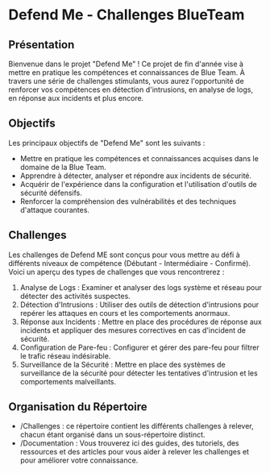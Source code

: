 # Defend Me - Challenges BlueTeam
## Présentation
Bienvenue dans le projet "Defend Me" ! Ce projet de fin d'année vise à mettre en pratique les compétences et connaissances de Blue Team. À travers une série de challenges stimulants, vous aurez l'opportunité de renforcer vos compétences en détection d'intrusions, en analyse de logs, en réponse aux incidents et plus encore.

## Objectifs
Les principaux objectifs de "Defend Me" sont les suivants :
- Mettre en pratique les compétences et connaissances acquises dans le domaine de la Blue Team.
- Apprendre à détecter, analyser et répondre aux incidents de sécurité.
- Acquérir de l'expérience dans la configuration et l'utilisation d'outils de sécurité défensifs.
- Renforcer la compréhension des vulnérabilités et des techniques d'attaque courantes.

## Challenges 
Les challenges de Defend ME sont conçus pour vous mettre au défi à différents niveaux de compétence (Débutant - Intermédiaire - Confirmé). Voici un aperçu des types de challenges que vous rencontrerez :
1. Analyse de Logs : Examiner et analyser des logs système et réseau pour détecter des activités suspectes.
2. Détection d'Intrusions : Utiliser des outils de détection d'intrusions pour repérer les attaques en cours et les comportements anormaux.
3. Réponse aux Incidents : Mettre en place des procédures de réponse aux incidents et appliquer des mesures correctives en cas d'incident de sécurité.
4. Configuration de Pare-feu : Configurer et gérer des pare-feu pour filtrer le trafic réseau indésirable.
5. Surveillance de la Sécurité : Mettre en place des systèmes de surveillance de la sécurité pour détecter les tentatives d'intrusion et les comportements malveillants.

## Organisation du Répertoire
- /Challenges : ce répertoire contient les différents challenges à relever, chacun étant organisé dans un sous-répertoire distinct.
- /Documentation : Vous trouverez ici des guides, des tutoriels, des ressources et des articles pour vous aider à relever les challenges et pour améliorer votre connaissance.
